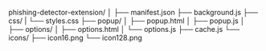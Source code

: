 phishing-detector-extension/
│
├── manifest.json
├── background.js
├── css/
|   └── styles.css
├── popup/
│   ├── popup.html
│   ├── popup.js
│   
├── options/
│   ├── options.html
│   └── options.js
├── cache.js
└── icons/
    ├── icon16.png
    └── icon128.png
